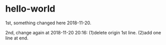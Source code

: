 # hello-world


1st, something changed here 2018-11-20.

2nd, change again at 2018-11-20 20:16: 
    (1)delete origin 1st line.
    (2)add one line at end.
